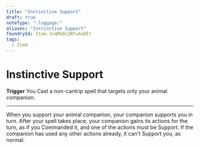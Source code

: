 ```yaml
---
title: "Instinctive Support"
draft: true
noteType: ":luggage:"
aliases: "Instinctive Support"
foundryId: Item.3vqMkQzZWtu4aDIr
tags:
  - Item
---
```


# Instinctive Support

**Trigger** You Cast a non-cantrip spell that targets only your animal companion.

* * *

When you support your animal companion, your companion supports you in turn. After your spell takes place, your companion gains its actions for the turn, as if you Commanded it, and one of the actions must be Support. If the companion has used any other actions already, it can't Support you, as normal.
